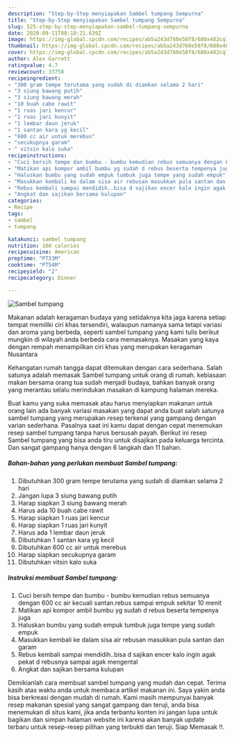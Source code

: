 ```yaml
---
description: "Step-by-Step menyiapakan Sambel tumpang Sempurna"
title: "Step-by-Step menyiapakan Sambel tumpang Sempurna"
slug: 525-step-by-step-menyiapakan-sambel-tumpang-sempurna
date: 2020-09-11T08:18:21.639Z
image: https://img-global.cpcdn.com/recipes/ab5a243d760e58f8/680x482cq70/sambel-tumpang-foto-resep-utama.jpg
thumbnail: https://img-global.cpcdn.com/recipes/ab5a243d760e58f8/680x482cq70/sambel-tumpang-foto-resep-utama.jpg
cover: https://img-global.cpcdn.com/recipes/ab5a243d760e58f8/680x482cq70/sambel-tumpang-foto-resep-utama.jpg
author: Alex Garrett
ratingvalue: 4.7
reviewcount: 33758
recipeingredient:
- "300 gram tempe terutama yang sudah di diamkan selama 2 hari"
- "3 siung bawang putih"
- "3 siung bawang merah"
- "10 buah cabe rawit"
- "1 ruas jari kencur"
- "1 ruas jari kunyit"
- "1 lembar daun jeruk"
- "1 santan kara yg kecil"
- "600 cc air untuk merebus"
- "secukupnya garam"
- " vitsin kalo suka"
recipeinstructions:
- "Cuci bersih tempe dan bumbu - bumbu kemudian rebus semuanya dengan 600 cc air kecuali santan.rebus sampai empuk sekitar 10 menit"
- "Matikan api kompor ambil bumbu yg sudah d rebus beserta tempenya juga"
- "Haluskan bumbu yang sudah empuk tumbuk juga tempe yang sudah empuk"
- "Masukkan kembali ke dalam sisa air rebusan masukkan pula santan dan garam"
- "Rebus kembali sampai mendidih..bisa d sajikan encer kalo ingin agak pekat d rebusnya sampai agak mengental"
- "Angkat dan sajikan bersama kulupan"
categories:
- Recipe
tags:
- sambel
- tumpang

katakunci: sambel tumpang 
nutrition: 160 calories
recipecuisine: American
preptime: "PT33M"
cooktime: "PT54M"
recipeyield: "2"
recipecategory: Dinner

---
```



![Sambel tumpang](https://img-global.cpcdn.com/recipes/ab5a243d760e58f8/680x482cq70/sambel-tumpang-foto-resep-utama.jpg)

Makanan adalah keragaman budaya yang setidaknya kita jaga karena setiap tempat memiliki ciri khas tersendiri, walaupun namanya sama tetapi variasi dan aroma yang berbeda, seperti sambel tumpang yang kami tulis berikut mungkin di wilayah anda berbeda cara memasaknya. Masakan yang kaya dengan rempah menampilkan ciri khas yang merupakan keragaman Nusantara



Kehangatan rumah tangga dapat ditemukan dengan cara sederhana. Salah satunya adalah memasak Sambel tumpang untuk orang di rumah. kebiasaan makan bersama orang tua sudah menjadi budaya, bahkan banyak orang yang merantau selalu merindukan masakan di kampung halaman mereka.

Buat kamu yang suka memasak atau harus menyiapkan makanan untuk orang lain ada banyak variasi masakan yang dapat anda buat salah satunya sambel tumpang yang merupakan resep terkenal yang gampang dengan varian sederhana. Pasalnya saat ini kamu dapat dengan cepat menemukan resep sambel tumpang tanpa harus bersusah payah.
Berikut ini resep Sambel tumpang yang bisa anda tiru untuk disajikan pada keluarga tercinta. Dan sangat gampang hanya dengan 6 langkah dan 11 bahan.


<!--inarticleads1-->

##### Bahan-bahan yang perlukan membuat Sambel tumpang:

1. Dibutuhkan 300 gram tempe terutama yang sudah di diamkan selama 2 hari
1. Jangan lupa 3 siung bawang putih
1. Harap siapkan 3 siung bawang merah
1. Harus ada 10 buah cabe rawit
1. Harap siapkan 1 ruas jari kencur
1. Harap siapkan 1 ruas jari kunyit
1. Harus ada 1 lembar daun jeruk
1. Dibutuhkan 1 santan kara yg kecil
1. Dibutuhkan 600 cc air untuk merebus
1. Harap siapkan secukupnya garam
1. Dibutuhkan  vitsin kalo suka




<!--inarticleads2-->

##### Instruksi membuat  Sambel tumpang:

1. Cuci bersih tempe dan bumbu - bumbu kemudian rebus semuanya dengan 600 cc air kecuali santan.rebus sampai empuk sekitar 10 menit
1. Matikan api kompor ambil bumbu yg sudah d rebus beserta tempenya juga
1. Haluskan bumbu yang sudah empuk tumbuk juga tempe yang sudah empuk
1. Masukkan kembali ke dalam sisa air rebusan masukkan pula santan dan garam
1. Rebus kembali sampai mendidih..bisa d sajikan encer kalo ingin agak pekat d rebusnya sampai agak mengental
1. Angkat dan sajikan bersama kulupan




Demikianlah cara membuat sambel tumpang yang mudah dan cepat. Terima kasih atas waktu anda untuk membaca artikel makanan ini. Saya yakin anda bisa berkreasi dengan mudah di rumah. Kami masih mempunyai banyak resep makanan spesial yang sangat gampang dan teruji, anda bisa menemukan di situs kami, jika anda terbantu konten ini jangan lupa untuk bagikan dan simpan halaman website ini karena akan banyak update terbaru untuk resep-resep pilihan yang terbukti dan teruji. Siap Memasak !!. 
